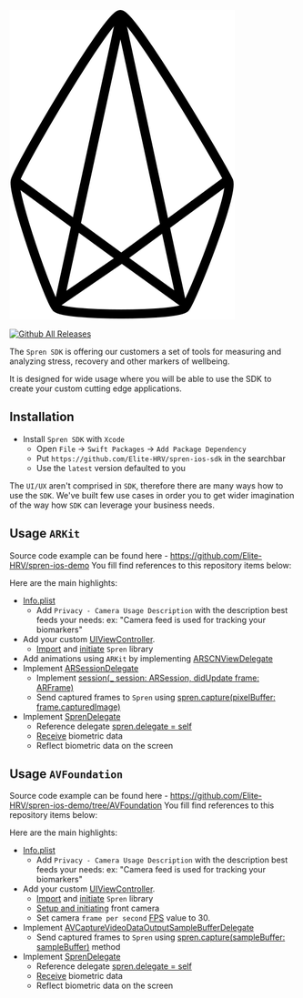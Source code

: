 ![Spren logo](spren.svg)


[![Github All Releases](https://img.shields.io/github/downloads/Elite-HRV/spren-ios-sdk/total.svg)]()

The `Spren SDK` is offering our customers a set of tools for measuring and analyzing stress, recovery and other markers of wellbeing.

It is designed for wide usage where you will be able to use the SDK to create your custom cutting edge applications.


**Installation**
---

- Install `Spren SDK` with `Xcode`
   + Open `File` &#8594; `Swift Packages` &#8594; `Add Package Dependency`
   + Put `https://github.com/Elite-HRV/spren-ios-sdk` in the searchbar
   + Use the `latest` version defaulted to you

The `UI/UX` aren't comprised in `SDK`, therefore there are many ways how to use the `SDK`.
We've built few use cases in order you to get wider imagination of the way how `SDK` can leverage your business needs.

**Usage** `ARKit`
---
Source code example can be found here - https://github.com/Elite-HRV/spren-ios-demo
You fill find references to this repository items below:

Here are the main highlights:

- [Info.plist](https://github.com/Elite-HRV/spren-ios-demo/blob/05a48441a9003d113555b3267268e37ea12436e5/EHRV/Info.plist)
    - Add `Privacy - Camera Usage Description` with the description best feeds your needs:
      ex: "Camera feed is used for tracking your biomarkers"
- Add your custom [UIViewController](https://github.com/Elite-HRV/spren-ios-demo/blob/05a48441a9003d113555b3267268e37ea12436e5/EHRV/Views/AR/ARViewController.swift).
    - [Import](https://github.com/Elite-HRV/spren-ios-demo/blob/05a48441a9003d113555b3267268e37ea12436e5/EHRV/Views/AR/ARViewController.swift#L11) and [initiate](https://github.com/Elite-HRV/spren-ios-demo/blob/05a48441a9003d113555b3267268e37ea12436e5/EHRV/Views/AR/ARViewController.swift#L16) `Spren` library
- Add animations using `ARKit` by implementing [ARSCNViewDelegate](https://github.com/Elite-HRV/spren-ios-demo/blob/05a48441a9003d113555b3267268e37ea12436e5/EHRV/Views/AR/ARViewController.swift#L13)
- Implement [ARSessionDelegate](https://github.com/Elite-HRV/spren-ios-demo/blob/05a48441a9003d113555b3267268e37ea12436e5/EHRV/Views/AR/ARViewController.swift#L13)
    - Implement [session(_ session: ARSession, didUpdate frame: ARFrame)](https://github.com/Elite-HRV/spren-ios-demo/blob/05a48441a9003d113555b3267268e37ea12436e5/EHRV/Views/AR/ARViewController.swift#L134)
    - Send captured frames to `Spren` using [spren.capture(pixelBuffer: frame.capturedImage)](https://github.com/Elite-HRV/spren-ios-demo/blob/05a48441a9003d113555b3267268e37ea12436e5/EHRV/Views/AR/ARViewController.swift#L135)
- Implement [SprenDelegate](https://github.com/Elite-HRV/spren-ios-demo/blob/05a48441a9003d113555b3267268e37ea12436e5/EHRV/Views/EHRCustomGraphView%2BSprenDelegate.swift#L11)
    - Reference delegate [spren.delegate = self](https://github.com/Elite-HRV/spren-ios-demo/blob/05a48441a9003d113555b3267268e37ea12436e5/EHRV/Views/EHRCustomGraphView.swift#L39)
    - [Receive](https://github.com/Elite-HRV/spren-ios-demo/blob/05a48441a9003d113555b3267268e37ea12436e5/EHRV/Views/EHRCustomGraphView%2BSprenDelegate.swift#L12-#L20) biometric data
    - Reflect biometric data on the screen

**Usage** `AVFoundation`
---
Source code example can be found here - https://github.com/Elite-HRV/spren-ios-demo/tree/AVFoundation
You fill find references to this repository items below:

Here are the main highlights:

- [Info.plist](https://github.com/Elite-HRV/spren-ios-demo/blob/f4ce21578d28307db7b0504cb393f876142a014e/iOS/Info.plist)
    - Add `Privacy - Camera Usage Description` with the description best feeds your needs:
        ex: "Camera feed is used for tracking your biomarkers"
- Add your custom [UIViewController](https://github.com/Elite-HRV/spren-ios-demo/blob/f4ce21578d28307db7b0504cb393f876142a014e/Shared/CameraController.swift).
    - [Import](https://github.com/Elite-HRV/spren-ios-demo/blob/f4ce21578d28307db7b0504cb393f876142a014e/Shared/CameraController.swift#L10) and [initiate](https://github.com/Elite-HRV/spren-ios-demo/blob/f4ce21578d28307db7b0504cb393f876142a014e/Shared/CameraController.swift#L14) `Spren` library
    - [Setup and initiating](https://github.com/Elite-HRV/spren-ios-demo/blob/f4ce21578d28307db7b0504cb393f876142a014e/Shared/CameraController.swift#L36-#L40) front camera
    - Set camera `frame per second` [FPS](https://github.com/Elite-HRV/spren-ios-demo/blob/f4ce21578d28307db7b0504cb393f876142a014e/Shared/CameraController.swift#L13) value to 30.
- Implement [AVCaptureVideoDataOutputSampleBufferDelegate](https://github.com/Elite-HRV/spren-ios-demo/blob/f4ce21578d28307db7b0504cb393f876142a014e/Shared/CameraController%2BAVCaptureVideoDataOutputSampleBufferDelegate.swift#L10)
    - Send captured frames to `Spren` using [spren.capture(sampleBuffer: sampleBuffer)](https://github.com/Elite-HRV/spren-ios-demo/blob/f4ce21578d28307db7b0504cb393f876142a014e/Shared/CameraController%2BAVCaptureVideoDataOutputSampleBufferDelegate.swift#L12) method
- Implement [SprenDelegate](https://github.com/Elite-HRV/spren-ios-demo/blob/f4ce21578d28307db7b0504cb393f876142a014e/Shared/CameraController%2BSprenDelegate.swift#L10)
    - Reference delegate [spren.delegate = self](https://github.com/Elite-HRV/spren-ios-demo/blob/f4ce21578d28307db7b0504cb393f876142a014e/Shared/CameraController.swift#L27)
    - [Receive](https://github.com/Elite-HRV/spren-ios-demo/blob/AVFoundation/Shared/CameraController%2BSprenDelegate.swift#L11-#L19) biometric data
    - Reflect biometric data on the screen